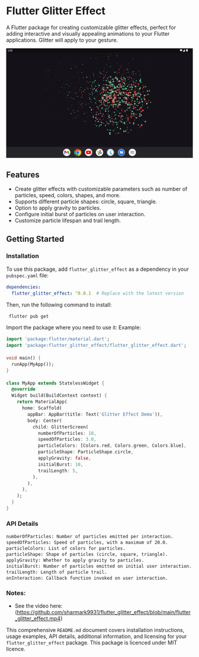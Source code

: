 # Flutter Glitter Effect

A Flutter package for creating customizable glitter effects, perfect for adding interactive and visually appealing animations to your Flutter applications. Glitter will apply to your gesture.

![Flutter Glitter Effect Demo](https://github.com/sharmark9931/flutter_glitter_effect/blob/main/flutter_glitter_effect.png)

## Features

- Create glitter effects with customizable parameters such as number of particles, speed, colors, shapes, and more.
- Supports different particle shapes: circle, square, triangle.
- Option to apply gravity to particles.
- Configure initial burst of particles on user interaction.
- Customize particle lifespan and trail length.

## Getting Started

### Installation

To use this package, add `flutter_glitter_effect` as a dependency in your `pubspec.yaml` file:

```yaml
dependencies:
  flutter_glitter_effect: ^0.0.1  # Replace with the latest version
```
Then, run the following command to install:
```bash
 flutter pub get
```
Import the package where you need to use it:
Example:
```dart
import 'package:flutter/material.dart';
import 'package:flutter_glitter_effect/flutter_glitter_effect.dart';

void main() {
  runApp(MyApp());
}

class MyApp extends StatelessWidget {
  @override
  Widget build(BuildContext context) {
    return MaterialApp(
      home: Scaffold(
        appBar: AppBar(title: Text('Glitter Effect Demo')),
        body: Center(
          child: GlitterScreen(
            numberOfParticles: 10,
            speedOfParticles: 3.0,
            particleColors: [Colors.red, Colors.green, Colors.blue],
            particleShape: ParticleShape.circle,
            applyGravity: false,
            initialBurst: 10,
            trailLength: 5,
          ),
        ),
      ),
    );
  }
}
```

### API Details
```
numberOfParticles: Number of particles emitted per interaction.
speedOfParticles: Speed of particles, with a maximum of 20.0.
particleColors: List of colors for particles.
particleShape: Shape of particles (circle, square, triangle).
applyGravity: Whether to apply gravity to particles.
initialBurst: Number of particles emitted on initial user interaction.
trailLength: Length of particle trail.
onInteraction: Callback function invoked on user interaction.
```

### Notes:
- See the video here: (https://github.com/sharmark9931/flutter_glitter_effect/blob/main/flutter_glitter_effect.mp4)

This comprehensive `README.md` document covers installation instructions, usage examples, API details, additional information, and licensing for your `flutter_glitter_effect` package. This package is licenced under MIT licence.
